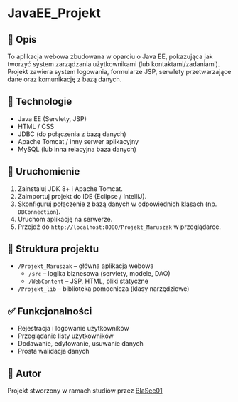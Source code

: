 # JavaEE_Projekt

## 📌 Opis

To aplikacja webowa zbudowana w oparciu o Java EE, pokazująca jak tworzyć system zarządzania użytkownikami (lub kontaktami/zadaniami). Projekt zawiera system logowania, formularze JSP, serwlety przetwarzające dane oraz komunikację z bazą danych.

## 🧱 Technologie

- Java EE (Servlety, JSP)
- HTML / CSS
- JDBC (do połączenia z bazą danych)
- Apache Tomcat / inny serwer aplikacyjny
- MySQL (lub inna relacyjna baza danych)

## 🚀 Uruchomienie

1. Zainstaluj JDK 8+ i Apache Tomcat.
2. Zaimportuj projekt do IDE (Eclipse / IntelliJ).
3. Skonfiguruj połączenie z bazą danych w odpowiednich klasach (np. `DBConnection`).
4. Uruchom aplikację na serwerze.
5. Przejdź do `http://localhost:8080/Projekt_Maruszak` w przeglądarce.

## 📁 Struktura projektu

- `/Projekt_Maruszak` – główna aplikacja webowa
  - `/src` – logika biznesowa (servlety, modele, DAO)
  - `/WebContent` – JSP, HTML, pliki statyczne
- `/Projekt_lib` – biblioteka pomocnicza (klasy narzędziowe)

## ✅ Funkcjonalności

- Rejestracja i logowanie użytkowników
- Przeglądanie listy użytkowników
- Dodawanie, edytowanie, usuwanie danych
- Prosta walidacja danych

## 📌 Autor

Projekt stworzony w ramach studiów przez [BlaSee01](https://github.com/BlaSee01)

